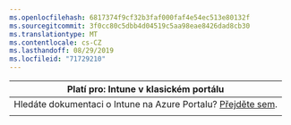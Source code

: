 ```yaml
---
ms.openlocfilehash: 6817374f9cf32b3faf000faf4e54ec513e80132f
ms.sourcegitcommit: 3f0cc80c5dbb4d04519c5aa98eae8426dad8cb30
ms.translationtype: MT
ms.contentlocale: cs-CZ
ms.lasthandoff: 08/29/2019
ms.locfileid: "71729210"
---
```

|                            Platí pro: Intune v klasickém portálu                            |
|------------------------------------------------------------------------------------------------|
| Hledáte dokumentaci o Intune na Azure Portalu? [Přejděte sem](/intune/what-is-intune). |
|                                                                                                |

